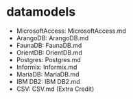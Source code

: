 # datamodels

* MicrosoftAccess: MicrosoftAccess.md
* ArangoDB: ArangoDB.md
* FaunaDB: FaunaDB.md
* OrientDB: OrientDB.md
* Postgres: Postgres.md
* Informix: Informix.md
* MariaDB: MariaDB.md
* IBM DB2: IBM DB2.md
* CSV: CSV.md (Extra Credit)